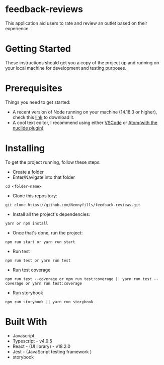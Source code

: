 # feedback-reviews
This application aid users to rate and review an outlet based on their experience.
# Getting Started
These instructions should get you a copy of the project up and running on your local machine for development and testing purposes.

# Prerequisites
Things you need to get started:
- A recent version of Node running on your machine (14.18.3 or higher), check this [link](https://nodejs.org/en/download/) to download it.
- A cool text editor, I recommend using either [VSCode](https://code.visualstudio.com/download) or [Atom(with the nuclide plugin)](https://nuclide.io/docs/editor/setup/)

# Installing
To get the project running, follow these steps:
- Create a folder
- Enter/Navigate into that folder
```
cd <folder-name>
```
- Clone this repository:
```
git clone https://github.com/Nennyfills/feedback-reviews.git
```

- Install all the project's dependencies:
```
yarn or npm install

```
- Once that's done, run the project:
```
npm run start or yarn run start
```
- Run test
```
npm run test or yarn run test
```
- Run test coverage
```
npm run test --coverage or npm run test:coverage || yarn run test --coverage or yarn run test:coverage
```
- Run storybook
```
npm run storybook || yarn run storybook
```

# Built With
- Javascript
- Typescript - v4.9.5
- React - (UI library) - v18.2.0
- Jest - (JavaScript testing framework )
- storybook
